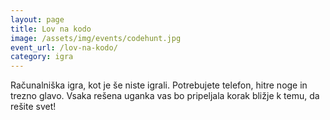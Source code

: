```yaml
---
layout: page
title: Lov na kodo
image: /assets/img/events/codehunt.jpg
event_url: /lov-na-kodo/
category: igra
---
```

Računalniška igra, kot je še niste igrali. Potrebujete telefon, hitre noge in trezno glavo. Vsaka rešena uganka vas bo pripeljala korak bližje k temu, da rešite svet!